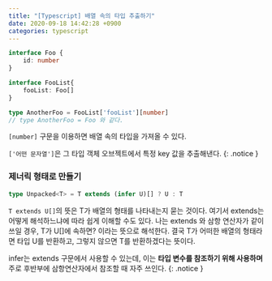 ```yaml
---
title: "[Typescript] 배열 속의 타입 추출하기"
date: 2020-09-18 14:42:28 +0900
categories: typescript
---
```


```typescript
interface Foo {
    id: number
}

interface FooList{
    fooList: Foo[]
}

type AnotherFoo = FooList['fooList'][number]
// type AnotherFoo = Foo 와 같다.
```

`[number]` 구문을 이용하면 배열 속의 타입을 가져올 수 있다. 

`['어떤 문자열']`은 그 타입 객체 오브젝트에서 특정 key 값을 추출해낸다.
{: .notice }

### 제너릭 형태로 만들기

```typescript
type Unpacked<T> = T extends (infer U)[] ? U : T
```

`T extends U[]`의 뜻은 T가 배열의 형태를 나타내는지 묻는 것이다. 여기서 extends는 어떻게 해석하느냐에 따라 쉽게 이해할 수도 있다. 나는 extends 와 삼항 연산자가 같이 쓰일 경우, T가 U[]에 속하면? 이라는 뜻으로 해석한다.
결국 T가 어떠한 배열의 형태라면 타입 U를 반환하고, 그렇지 않으면 T를 반환하겠다는 뜻이다.

infer는 extends 구문에서 사용할 수 있는데, 이는 **타입 변수를 참조하기 위해 사용하며** 주로 후반부에 삼항연산자에서 참조할 때 자주 쓰인다.
{: .notice }

